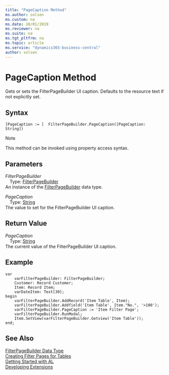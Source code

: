 ```yaml
---
title: "PageCaption Method"
ms.author: solsen
ms.custom: na
ms.date: 10/01/2019
ms.reviewer: na
ms.suite: na
ms.tgt_pltfrm: na
ms.topic: article
ms.service: "dynamics365-business-central"
author: solsen
---
```

[//]: # (START>DO_NOT_EDIT)
[//]: # (IMPORTANT:Do not edit any of the content between here and the END>DO_NOT_EDIT.)
[//]: # (Any modifications should be made in the .xml files in the ModernDev repo.)
# PageCaption Method
 Gets or sets the FilterPageBuilder UI caption. Defaults to the resource text if not explicitly set.


## Syntax
```
[PageCaption := ]  FilterPageBuilder.PageCaption([PageCaption: String])
```
> [!NOTE]  
> This method can be invoked using property access syntax.  
## Parameters
*FilterPageBuilder*  
&emsp;Type: [FilterPageBuilder](filterpagebuilder-data-type.md)  
An instance of the [FilterPageBuilder](filterpagebuilder-data-type.md) data type.  

*PageCaption*  
&emsp;Type: [String](../string/string-data-type.md)  
The value to set for the FilterPageBuilder UI caption.  


## Return Value
*PageCaption*  
&emsp;Type: [String](../string/string-data-type.md)  
The current value of the FilterPageBuilder UI caption.  


[//]: # (IMPORTANT: END>DO_NOT_EDIT)

## Example

```  
var
    varFilterPageBuilder: FilterPageBuilder;
    Customer: Record Customer;
    Item: Record Item;
    varDateItem: Text[30];
begin
    varFilterPageBuilder.AddRecord('Item Table', Item);  
    varFilterPageBuilder.Addfield('Item Table', Item."No.", '>100');  
    varFilterPageBuilder.PageCaption := 'Item Filter Page';
    varFilterPageBuilder.RunModal;  
    Item.SetView(varFilterPageBuilder.Getview('Item Table')); 
end;
```

## See Also
[FilterPageBuilder Data Type](filterpagebuilder-data-type.md)  
[Creating Filter Pages for Tables](../../devenv-filter-pages-for-filtering-tables.md)  
[Getting Started with AL](../../devenv-get-started.md)  
[Developing Extensions](../../devenv-dev-overview.md)